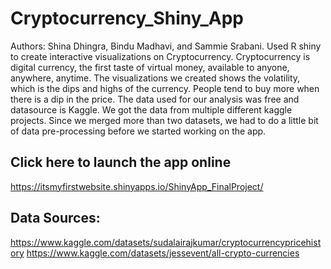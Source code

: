 # Cryptocurrency_Shiny_App
Authors: Shina Dhingra, Bindu Madhavi, and Sammie Srabani.
Used R shiny to create interactive visualizations on Cryptocurrency. Cryptocurrency is digital currency, the first taste of virtual money, available to anyone, anywhere, anytime. The visualizations we created shows the volatility, which is the dips and highs of the currency. People tend to buy more when there is a dip in the price. The data used for our analysis was free and datasource is Kaggle. We got the data from multiple different kaggle projects. Since we merged more than two datasets, we had to do a little bit of data pre-processing before we started working on the app.

## Click here to launch the app online
https://itsmyfirstwebsite.shinyapps.io/ShinyApp_FinalProject/

## Data Sources:
https://www.kaggle.com/datasets/sudalairajkumar/cryptocurrencypricehistory
https://www.kaggle.com/datasets/jessevent/all-crypto-currencies
